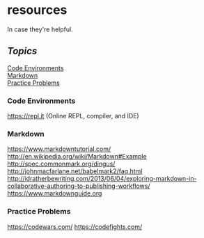 # resources 
In case they're helpful.

## *Topics*  
[Code Environments](#code-environments)     
[Markdown](#markdown)  
[Practice Problems](#practice-problems)

### Code Environments
https://repl.it (Online REPL, compiler, and IDE)


### Markdown  
https://www.markdowntutorial.com/   
http://en.wikipedia.org/wiki/Markdown#Example  
http://spec.commonmark.org/dingus/  
http://johnmacfarlane.net/babelmark2/faq.html  
http://idratherbewriting.com/2013/06/04/exploring-markdown-in-collaborative-authoring-to-publishing-workflows/  
https://www.markdownguide.org  

### Practice Problems
https://codewars.com/
https://codefights.com/
